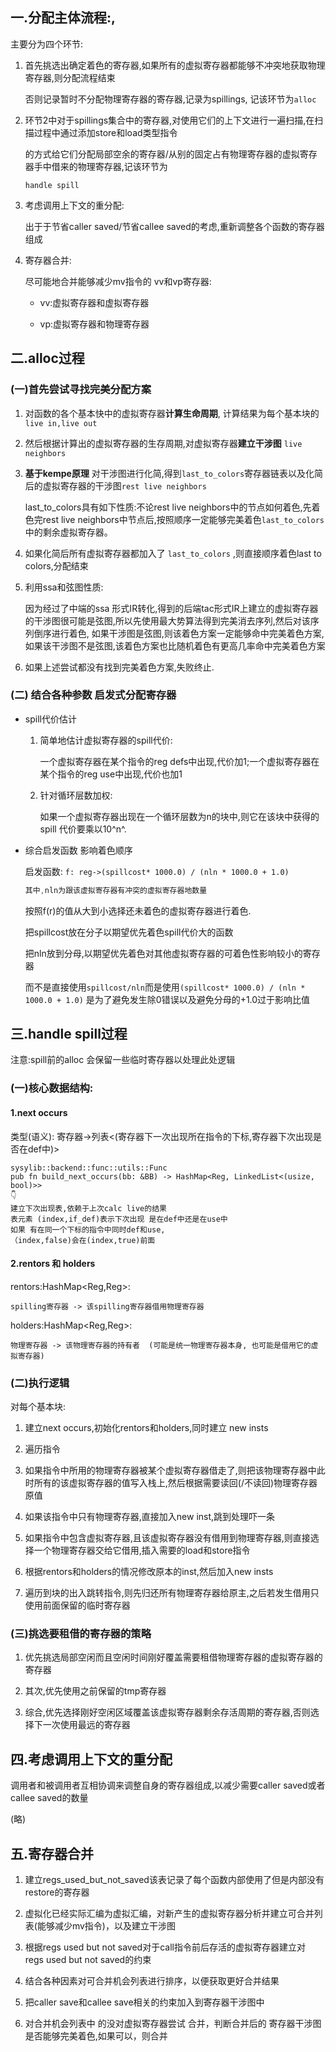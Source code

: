 ## 一.分配主体流程:,

主要分为四个环节:

1. 首先挑选出确定着色的寄存器,如果所有的虚拟寄存器都能够不冲突地获取物理寄存器,则分配流程结束

   否则记录暂时不分配物理寄存器的寄存器,记录为spillings, 记该环节为`alloc`

2. 环节2中对于spillings集合中的寄存器,对使用它们的上下文进行一遍扫描,在扫描过程中通过添加store和load类型指令

   的方式给它们分配局部空余的寄存器/从别的固定占有物理寄存器的虚拟寄存器手中借来的物理寄存器,记该环节为

   `handle spill`

3. 考虑调用上下文的重分配:

   出于于节省caller saved/节省callee saved的考虑,重新调整各个函数的寄存器组成

4. 寄存器合并:

   尽可能地合并能够减少mv指令的 vv和vp寄存器:

   * vv:虚拟寄存器和虚拟寄存器

   * vp:虚拟寄存器和物理寄存器

## 二.alloc过程

### (一)首先尝试寻找完美分配方案

1. 对函数的各个基本快中的虚拟寄存器**计算生命周期**, 计算结果为每个基本块的`live in,live out`

2. 然后根据计算出的虚拟寄存器的生存周期,对虚拟寄存器**建立干涉图** `live neighbors`

3. **基于kempe原理** 对干涉图进行化简,得到`last_to_colors`寄存器链表以及化简后的虚拟寄存器的干涉图`rest live neighbors`

   last_to_colors具有如下性质:不论rest live neighbors中的节点如何着色,先着色完rest live neighbors中节点后,按照顺序一定能够完美着色`last_to_colors` 中的剩余虚拟寄存器。

4. 如果化简后所有虚拟寄存器都加入了 `last_to_colors` ,则直接顺序着色last to colors,分配结束

5. 利用ssa和弦图性质:

   因为经过了中端的ssa 形式IR转化,得到的后端tac形式IR上建立的虚拟寄存器的干涉图很可能是弦图,所以先使用最大势算法得到完美消去序列,然后对该序列倒序进行着色, 如果干涉图是弦图,则该着色方案一定能够命中完美着色方案,如果该干涉图不是弦图,该着色方案也比随机着色有更高几率命中完美着色方案

6. 如果上述尝试都没有找到完美着色方案,失败终止.

### (二) 结合各种参数 启发式分配寄存器

* spill代价估计

  1. 简单地估计虚拟寄存器的spill代价:

     一个虚拟寄存器在某个指令的reg defs中出现,代价加1;一个虚拟寄存器在某个指令的reg use中出现,代价也加1

  2. 针对循环层数加权:

     如果一个虚拟寄存器出现在一个循环层数为n的块中,则它在该块中获得的spill 代价要乘以10^n^.

* 综合启发函数 影响着色顺序

  启发函数: `f: reg->(spillcost* 1000.0) / (nln * 1000.0 + 1.0)`

  ```rust
  其中,nln为跟该虚拟寄存器有冲突的虚拟寄存器地数量
  ```

  按照f(r)的值从大到小选择还未着色的虚拟寄存器进行着色.

  把spillcost放在分子以期望优先着色spill代价大的函数

  把nln放到分母,以期望优先着色对其他虚拟寄存器的可着色性影响较小的寄存器

  而不是直接使用`spillcost/nln`而是使用`(spillcost* 1000.0) / (nln * 1000.0 + 1.0)` 是为了避免发生除0错误以及避免分母的+1.0过于影响比值

## 三.handle spill过程

注意:spill前的alloc 会保留一些临时寄存器以处理此处逻辑

### (一)核心数据结构:

#### 1\.next occurs

类型(语义):   寄存器->列表<(寄存器下一次出现所在指令的下标,寄存器下次出现是否在def中)>

```
sysylib::backend::func::utils::Func
pub fn build_next_occurs(bb: &BB) -> HashMap<Reg, LinkedList<(usize, bool)>>
👇
建立下次出现表,依赖于上次calc live的结果
表元素 (index,if_def)表示下次出现 是在def中还是在use中
如果 有在同一个下标的指令中同时def和use,
（index,false)会在(index,true)前面
```

#### 2\.rentors 和 holders

rentors:HashMap<Reg,Reg>:

```
spilling寄存器 -> 该spilling寄存器借用物理寄存器
```

holders:HashMap<Reg,Reg>:

```
物理寄存器 -> 该物理寄存器的持有者  (可能是统一物理寄存器本身, 也可能是借用它的虚拟寄存器)
```

### (二)执行逻辑

对每个基本块:

1. 建立next occurs,初始化rentors和holders,同时建立 new insts

2. 遍历指令

3. 如果指令中所用的物理寄存器被某个虚拟寄存器借走了,则把该物理寄存器中此时所有的该虚拟寄存器的值写入栈上,然后根据需要读回(/不读回)物理寄存器原值

4. 如果该指令中只有物理寄存器,直接加入new inst,跳到处理吓一条

5. 如果指令中包含虚拟寄存器,且该虚拟寄存器没有借用到物理寄存器,则直接选择一个物理寄存器交给它借用,插入需要的load和store指令

6. 根据rentors和holders的情况修改原本的inst,然后加入new insts

7. 遍历到块的出入跳转指令,则先归还所有物理寄存器给原主,之后若发生借用只使用前面保留的临时寄存器

### (三)挑选要租借的寄存器的策略

1. 优先挑选局部空闲而且空闲时间刚好覆盖需要租借物理寄存器的虚拟寄存器的寄存器

2. 其次,优先使用之前保留的tmp寄存器

3. 综合,优先选择刚好空闲区域覆盖该虚拟寄存器剩余存活周期的寄存器,否则选择下一次使用最远的寄存器

## 四.考虑调用上下文的重分配

调用者和被调用者互相协调来调整自身的寄存器组成,以减少需要caller saved或者callee saved的数量

(略)

## 五.寄存器合并

1. 建立regs_used_but_not_saved该表记录了每个函数内部使用了但是内部没有restore的寄存器

2. 虚拟化已经实际汇编为虚拟汇编，对新产生的虚拟寄存器分析并建立可合并列表(能够减少mv指令)，以及建立干涉图

3. 根据regs used but not saved对于call指令前后存活的虚拟寄存器建立对 regs used but not saved的约束

4. 结合各种因素对可合并机会列表进行排序，以便获取更好合并结果

5. 把caller save和callee save相关的约束加入到寄存器干涉图中

6. 对合并机会列表中 的没对虚拟寄存器尝试 合并，判断合并后的 寄存器干涉图是否能够完美着色,如果可以，则合并